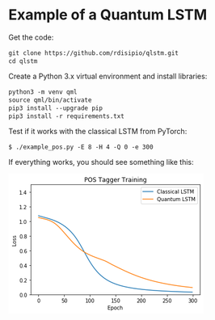 # Example of a Quantum LSTM 

Get the code:
```
git clone https://github.com/rdisipio/qlstm.git
cd qlstm
```

Create a Python 3.x virtual environment and install libraries:
```
python3 -m venv qml
source qml/bin/activate
pip3 install --upgrade pip
pip3 install -r requirements.txt
```

Test if it works with the classical LSTM from PyTorch:
```
$ ./example_pos.py -E 8 -H 4 -Q 0 -e 300
```

If everything works, you should see something like this:

![alt text](training_cl_vs_qu.png)